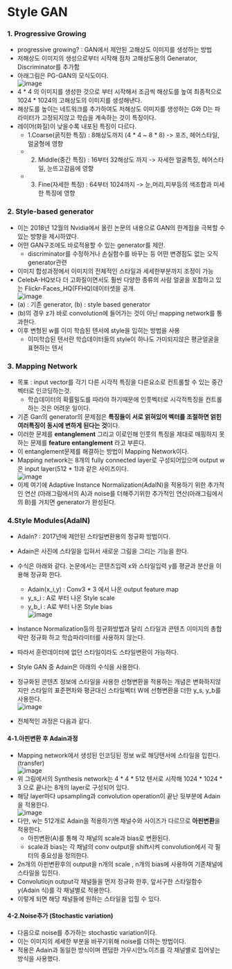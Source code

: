 # Style GAN

### 1. Progressive Growing
- progressive growing? : GAN에서 제안된 고해상도 이미지를 생성하는 방법
- 저해상도 이미지의 생성으로부터 시작해 점차 고해상도용의 Generator, Discriminator를 추가함
- 아래그림은 PG-GAN의 모식도이다.\
![image](https://user-images.githubusercontent.com/70633080/113817847-ef9d4880-97b1-11eb-8863-a43ca841c729.png)
- 4 * 4 의 이미지를 생성한 것으로 부터 시작해서 조금씩 해상도를 높여 최종적으로 1024 * 1024의 고해상도의 이미지를 생성해낸다.
- 해상도를 높이는 네트워크를 추가하여도 저해상도 이미지를 생성하는 G와 D는 파라미터가 고정되지않고 학습을 계속하는 것이 특징이다.
- 레이어(화질)이 낮을수록 내포된 특징이 다르다.
  - 1.Coarse(굵직한 특징) : 8해상도까지 (4 * 4 ~ 8 * 8) -> 포즈, 헤어스타일, 얼굴형에 영향
  - 2. Middle(중간 특징) : 16부터 32해상도 까지 -> 자세한 얼굴특징, 헤어스타일, 눈뜨고감음에 영향
  - 3. Fine(자세한 특징) : 64부터 1024까지 -> 눈,머리,피부등의 색조합과 미세한 특징에 영향 
### 2. Style-based generator
- 이는 2018년 12월의 Nvidia에서 올린 논문의 내용으로 GAN의 한계점을 극복할 수 있는 방향을 제시하였다.
- 어떤 GAN구조에도 바로적용할 수 있는 generator를 제안.
  - discriminator를 수정하거나 손실함수를 바꾸는 등 어떤 변경점도 없는 오직 generator관련
- 이미지 합성과정에서 이미지의 전체적인 스타일과 세세한부분까지 조정이 가능
- CelebA-HQ보다 더 고화질이면서도 훨씬 다양한 종류의 사람 얼굴을 포함하고 있는 Flickr-Faces_HQ(FFHQ)데이터셋을 공개.\
![image](https://user-images.githubusercontent.com/70633080/113823385-8e797300-97b9-11eb-8fe7-d330a57a93e1.png)
- (a) : 기존 generator, (b) : style based generator
- (b)의 경우 z가 바로 convolution에 들어가는 것이 아닌 mapping network를 통과한다.
- 이후 변형된 w를 이미 학습된 텐서에 style을 입히는 방법을 사용
  - 이미학습된 텐서란 학습데이터들의 style이 하나도 가미되지않은 평균얼굴을 표현하는 텐서
 
### 3. Mapping Network
- 목표 : input vector를 각기 다른 시각적 특징을 다른요소로 컨트롤할 수 있는 중간벡터로 인코딩하는것.
  - 학습데이터의 확률밀도를 따라야 하기때문에 인풋벡터로 시각적특징을 컨트롤하는 것은 어려운 일이다.
- 기존 Gan의 generator의 문제점은 **특징들이 서로 얽혀있어 벡터를 조절하면 얽힌 여러특징이 동시에 변하게 된다는 것**이다.
- 이러한 문제를 **entanglement** 그리고 이로인해 인풋의 특징을 제대로 매핑하지 못하는 문제를 **feature entanglement** 라고 부른다.
- 이 entanglement문제를 해결하는 방법이 Mapping Network이다.
- Mapping network는 8개의 fully connected layer로 구성되어있으며 output w은 input layer(512 * 1)과 같은 사이즈이다.\
![image](https://user-images.githubusercontent.com/70633080/113819453-4b68d100-97b4-11eb-9d47-9e2ef2b9afd4.png)
- 이제 여기에 Adaptive Instance Normalization(AdaIN)을 적용하기 위한 추가적인 연산 (아래그림에서의 A)과 noise를 더해주기위한 추가적인 연산(아래그림에서의 B)를 거치면 generator가 완성된다.

### 4.Style Modules(AdaIN)
- AdaIn? : 2017년에 제안된 스타일변환용의 정규화 방법이다.
- Adain은 사진에 스타일을 입혀서 새로운 그림을 그리는 기능을 한다. 
- 수식은 아래와 같다. 논문에서는 콘텐츠입력 x와 스타일입력 y를 평균과 분산을 이용해 정규화 한다.
  - Adain(x_i,y) : Conv3 * 3 에서 나온 output feature map
  - y_s_i : A로 부터 나온 Style scale
  - y_b_i : A로 부터 나온 Style bias\
![image](https://user-images.githubusercontent.com/70633080/113818062-368b3e00-97b2-11eb-9d06-c31ea5f928fc.png)
- Instance Normalization등의 정규화방법과 달리 스타일과 콘텐츠 이미지의 총합략만 정규화 하고 학습파라미터를 사용하지 않는다.
- 따라서 훈련데이터에 없던 스타일이라도 스타일변환이 가능하다.
- Style GAN 중 Adain은 아래의 수식을 사용한다.
- 정규화된 콘텐츠 정보에 스타일을 사용한 선형변환을 적용하는 개념은 변화하지않지만 스타일의 표준편차와 평균대신 스타일벡터 W에 선형변환을 더한 y_s, y_b를 사용한다.\
![image](https://user-images.githubusercontent.com/70633080/113818270-836f1480-97b2-11eb-8e1a-0ee0301d8194.png)

- 전체적인 과정은 다음과 같다.
#### 4-1.아핀변환 후 Adain과정
- Mapping network에서 생성된 인코딩된 정보 w로 해당텐서에 스타일을 입힌다.(transfer)\
![image](https://user-images.githubusercontent.com/70633080/113827842-b3241980-97be-11eb-9a1c-c67ff6ccf8f6.png)
- 위 그림에서의 Synthesis network는 4 * 4 * 512 텐서로 시작해 1024 * 1024 * 3 으로 끝나는 8개의 layer로 구성되어 있다.
- 해당 layer마다 upsampling과 convolution operation이 끝난 뒷부분에 Adain을 적용한다.\
![image](https://user-images.githubusercontent.com/70633080/113825536-12ccf580-97bc-11eb-8b82-6f0400f85fe9.png)
- 다만, w는 512개로 Adain을 적용하기엔 채널수와 사이즈가 다르므로 **아핀변환**을 적용한다.
  - 아핀변환(A)를 통해 각 채널의 scale과 bias로 변환된다.
  - scale과 bias는 각 채널의 conv output을 shift시켜 convolution에서 각 필터의 중요성을 정의한다.
- 2n개의 아핀변환후의 output을 n개의 scale , n개의 bias에 사용하여 기존채널에 스타일을 입힌다.
- Convolutiojn output각 채널들을 먼저 정규화 한후, 앞서구한 스타일함수 y(Adain 식)를 각 채널별로 적용한다.
- 이렇게 되면 해당 채널들에 원하는 스타일을 입힐 수 있다.
#### 4-2.Noise추가 (Stochastic variation)
- 다음으로 noise를 추가하는 stochastic variation이다.
- 이는 이미지의 세세한 부분을 바꾸기위해 noise를 더하는 방법이다.
- 적용은 Adain과 동일한 방식이며 랜덤한 가우시안노이즈를 각 채널별로 집어넣는 방식을 사용했다.
